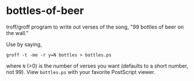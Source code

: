 # bottles-of-beer

troff/groff program to write out verses of the song, "99 bottles of beer on the wall."

Use by saying,

```
groff -t -me -r y=N bottles > bottles.ps
```

where `N` (>0) is the number of verses you want (defaults to a short number, not
99).  View `bottles.ps` with your favorite PostScript viewer.
